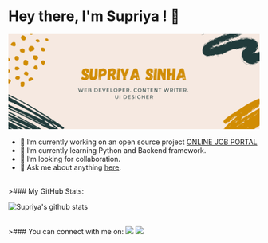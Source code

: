 # Hey there, I'm Supriya ! 👋
![alt text](https://github.com/supriyasinhaa/supriyasinhaa/blob/master/2.png?raw=true)
<br>
* 🔭 I’m currently working on an open source project <a href="https://github.com/supriyasinhaa/ONLINE-JOB-PORTAL">ONLINE JOB PORTAL</a>
* 🌱 I’m currently learning Python and Backend framework.
* 👯 I’m looking for collaboration.
* 💬 Ask me about anything <a href="https://www.linkedin.com/in/supriyasinhaa">here</a>.
<br>
>### My GitHub Stats:

![Supriya's github stats](https://github-readme-stats.vercel.app/api?username=supriyasinhaa&show_icons=true&theme=radical)

<br>
>### You can connect with me on:
<!--<img src = "https://img.shields.io/badge/facebook-%231877F2.svg?&style=for-the-badge&logo=facebook&logoColor=white">--->
<a href= "https://www.facebook.com/supriyasinha26.03"><img src = "https://img.shields.io/badge/facebook-%231877F2.svg?&style=for-the-badge&logo=facebook&logoColor=white"></a>
<a href="https://www.instagram.com/supriyasinhaa/"><img src = "https://img.shields.io/badge/instagram-%23E4405F.svg?&style=for-the-badge&logo=instagram&logoColor=white"></a>

